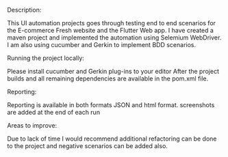 Description:

This UI automation projects goes through testing end to end scenarios for the E-commerce Fresh website and the Flutter Web app.
I have created a maven project and implemented the automation using Selemium WebDriver.
I am also using cucumber and Gerkin to implement BDD scenarios.

Running the project locally:

Please install cucumber and Gerkin plug-ins to your editor
After the project builds and all remaining dependencies are available in the pom.xml file.

Reporting:

Reporting is available in both formats JSON and html format. screenshots are added at the end of each run

Areas to improve:

Due to lack of time I would recommend additional refactoring can be done to the project and negative scenarios can be added also.
